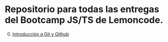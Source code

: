 # Repositorio para todas las entregas del Bootcamp JS/TS de Lemoncode.

0. [Introducción a Git y Github](https://github.com/Hyousetsu37/JS-TS-Lemoncode-Bootcamp/tree/main/Module-1)
